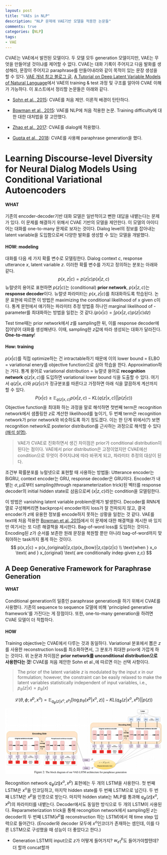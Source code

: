 ```yaml
---
layout: post
title: "VAEs in NLP"
description: "NLP 문제에 VAE기반 모델을 적용한 논문들"
comments: true
categories: [NLP]
tags:
- VAE
---
```




CVAE는 VAE에서 발전된 모델이다. 두 모델 모두 generation 모델이지만, VAE는 무엇을 만들어낼 것이냐를 제어할 수 없다. CVAE는 대화 기록이 주어지고 다음 발화를 생성해라, 문장이 주어지고 paraphrase를 만들어내라와 같이 목적이 있는 문장 생성을 할 수 있다. [VAE 개념 참고 블로그 글](https://jaan.io/what-is-variational-autoencoder-vae-tutorial/), [A Tutorial on Deep Latent Variable Models of Natural Language](https://arxiv.org/abs/1812.06834)에서 VAE의 training & test 과정 및 구조를 알아야 CVAE 이해가 가능하다. 이 포스트에서 정리할 논문들은 아래와 같다.

- [Sohn et al., 2015](https://papers.nips.cc/paper/5775-learning-structured-output-representation-using-deep-conditional-generative-models.pdf): CVAE를 처음 제안. 이론적 배경이 탄탄하다.
- [Bowman et al., 2015](https://arxiv.org/abs/1511.06349): VAE를 NLP에 처음 적용한 논문. Training difficulty에 대한 대한 대처법을 잘 고안했다.

- [Zhao et al., 2017](https://arxiv.org/abs/1703.10960): CVAE를 dialog에 적용했다. 
- [Gupta et al., 2018](https://arxiv.org/abs/1709.05074): CVAE를 사용해 paraphrase generation을 했다.



# Learning Discourse-level Diversity for Neural Dialog Models Using Conditional Variational Autoencoders

#### WHAT

기존의 encoder-decoder기반 대화 모델은 일반적이고 뻔한 대답을 내뱉는다는 문제가 있다. 이 문제를 해결하기 위해서 CVAE 기반의 모델을 제안한다. 이 모델의 아이디어는 대화를 one-to-many 문제로 보자는 것이다. Dialog level의 정보를 잡아내는 latent variable을 도입함으로써 다양한 발화를 생성할 수 있는 모델을 개발했다. 

#### HOW: modeling

대화를 다음 세 가지 확률 변수로 모델링한다. Dialog context $c$, response utterance $x$, latent variable $z$. 이러한 확률 변수를 가지고 정의하는 분포는 아래와 같다.
$$
p(x, z|c) = p(z|c)p(x|z,c)
$$
뉴럴넷의 용어로 표현하면 $p(z|c)$는 (conditional) **prior network**, $p(x|z,c)$는 **response decoder**이다. 뉴럴넷 파라미터는 $p(x,z|c)$를 최대화하도록 학습된다. 논문 표현에 따르면 이 방법은 maximizing the conditional likelihood of x given c이다. 통계 문헌에서 얘기하는 파라미터 추정 방법중 하나인 marginal likelihood of -parameter를 최대화하는 방법을 일컫는 것 같다.($p(x|c) = \int p(x|z,c)p(z|c)dz$)

Test time때는 prior network에서 $z​$를 sampling한 뒤, 이를 response decoder에 집어넣어 대화를 생성해낸다. 이때, sampling한 $z​$값에 따라 생성되는 대화가 달라진다. **One-to-many**!

#### How: training

$p(x|c)​$를 직접 optimize하는 건 intractable하기 때문에 이의 lower bound = ELBO = variational enery를 objective function으로 삼아 학습을 한다. Approximation하는 거다. 통계 용어로 variational distribution = 뉴럴넷 용어로 **recognition network** $q(z|x,c )​$ 를 도입하면 variational lower bound 식을 도출할 수 있다. 여기서 $q(z|x,c)​$와 $p(z|c)​$가 정규분포를 따른다고 가정하면 아래 식을 깔끔하게 계산까지 할 수 있다.
$$
P(x|c) \geq \mathbb{E}_{q(z|x,c)}{p(x|z,c)} - KL(q(z|x,c) || p(z|c))
$$
Objective function을 최대화 하는 과정을 말로 해석하면 첫번째 term은 recognition network에서 샘플링한 $z$로 계산한 likelihood를 높이기, 두 번째 term은 recognition network가 prior network와 비슷하도록 하기 정도겠다. 이는 한 단계 위에서(?) 보면 recognition network로 posterior distribution를 근사하는 과정으로 해석할 수 있다[(해석 설명)](https://www.edwith.org/bayesiandeeplearning/lecture/25284/).  

>  VAE가 CVAE로 진화하면서 생긴 차이점은 prior가 conditional distribution이 된다는 점이다. VAE에서 prior distribution은 고정이었지만 CVAE에선 condition으로 무엇이 주어지냐에 따라 바뀌게 되고, 파라미터 추정의 대상이 된다. 

조건부 확률분포를 뉴럴넷으로 표현할 때 사용하는 방법들: Utterance encoder는 BiGRU, context encoder는 GRU, response decoder은 GRU이다. Encoder가 내뱉는 $\sigma, \mu​$로부터 sampling(through reparameterization trick)된 벡터를 response decoder의 initial hidden state로 삼음으로써 $(x|z, c)​$라는 condition을 모델링한다.

이 방법은 vanishing latent variable problem문제가 발생한다. Decoder를 RNN계열로 구성해버리면 backprop시 encoder까지 loss가 잘 전파되지 않고, 결국 encoder가 $z​$에 유용한 정보를 encode하지 못하는 상황을 일컫는 것 같다.  VAE를 text에 처음 적용한 [Bowman et al.,2015](https://arxiv.org/pdf/1511.06349.pdf)에서 이 문제에 대한 해결책을 제시한 바 있지만 여기서는 또 다른 해결책을 제시한다. Bag-of-word loss를 도입하는 것이다. Encoding된 $z​$가 순서를 보존한 원래 문장을 복원할 뿐만 아니라 bag-of-word까지 맞춰야하는 task까지 풀게 하는 것이다.
$$
p(x,z|c) = p(x_{original}|z,c)p(x_{bow}|z,c)p(z|c) \\
\text{when } x_o \text{ and } x_{original} \text{ are conditionally indep given z,c}
$$



## A Deep Generative Framework for Paraphrase Generation

#### WHAT

Conditional generation의 일종인 paraphrase generation을 하기 위해서 CVAE를 사용했다. 기존의 sequence to sequence 모델에 비해 'principled generative framework'를 가진다는 게 장점이다. 또한, one-to-many generation을 하려면 CVAE 모델이 더 적합하다.

#### HOW

Training objective는 CVAE에서 다루는 것과 동일하다. Variational 분포에서 뽑은 $z$ 를 사용한 reconstruction loss를 최소화하면서, 그 분포가 최대한 prior에 가깝게 하는 것이다. 위 논문과 차이점은 **prior network를 unconditional distribution으로 사용한다는 것**! CVAE를 처음 제안한 Sohn et al.,에 따르면 이는 선택 사항이다.

>  The prior of the latent variable $z$ is modulated by the input $x$ in our formulation; however, the constraint can be easily relaxed to make the latent variables statistically independent of input variables, i.e., $p_\theta(z|x) =p_\theta(x)$

$$
\mathcal{L}(\theta, \phi; x^p, x^o) = \mathbb{E}_{q_{\phi}(z|x^o, x^p)}[\log{p_\theta(x^p | x^o, z)}] - KL(q_{\phi}(z|x^o, x^p)||p(z))
$$

![VAE-LSTM](\assets\img\gupta2018.PNG)

Recognition network $q_\phi(z\|x^o, x^p)$ 표현에는 두 개의 LSTM을 사용한다. 첫 번째 LSTM은 $x^o$을 인코딩하고, 마지막 hidden state를 두 번째 LSTM으로 넘긴다. 두 번째 LSTM은 $x^p$을 인풋으로 받는다. 마지막 hidden state는 MLP를 통과해 $q_\phi(z\|x^o, x^p)$의 파라미터를 내뱉는다. Decoder에서도 동일한 방식으로 두 개의 LSTM이 사용된다. Reparameterization trick을 통해 recongition network에서 sampling된 $z$는 decoder의 두 번째 LSTM($x^p$를 reconstruction 하는 LSTM)에서 매 time step 입력으로 들어간다. (Encoder와 decoder 모두에 $x^o​$인코더가 존재하는 셈인데, 이를 다른 LSTM으로 구성했을 때 성능이 더 좋았다고 한다.)

- Generation LSTM의 input으로 $z$가 어떻게 들어가지? $w_{e1}^p$도 들어가야할텐데? 더 할까 concat할까

